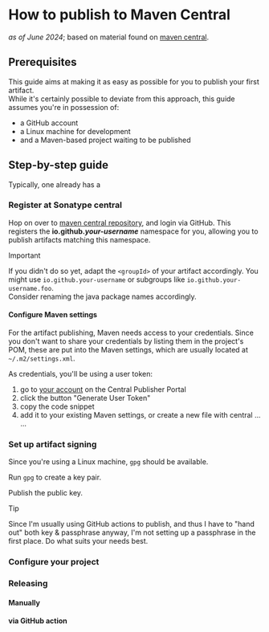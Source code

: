 # How to publish to Maven Central
_as of June 2024_; based on material found on [maven central](https://central.sonatype.org/register/central-portal/).

## Prerequisites
This guide aims at making it as easy as possible for you to publish your first artifact.  
While it's certainly possible to deviate from this approach, this guide assumes you're in possession of: 
* a GitHub account
* a Linux machine for development
* and a Maven-based project waiting to be published

## Step-by-step guide
Typically, one already has a
### Register at Sonatype central
Hop on over to [maven central repository](https://central.sonatype.com/api/auth/login), and login via GitHub.
This registers the **io.github._your-username_** namespace for you,
allowing you to publish artifacts matching this namespace.

> [!IMPORTANT]  
> If you didn't do so yet, adapt the `<groupId>` of your artifact accordingly.
> You might use `io.github.your-username` or subgroups like `io.github.your-username.foo`.  
> Consider renaming the java package names accordingly.

#### Configure Maven settings
For the artifact publishing, Maven needs access to your credentials.
Since you don't want to share your credentials by listing them in the project's POM,
these are put into the Maven settings, which are usually located at `~/.m2/settings.xml`.

As credentials, you'll be using a user token:
1. go to [your account](https://central.sonatype.com/account) on the Central Publisher Portal
2. click the button "Generate User Token"
3. copy the code snippet
4. add it to your existing Maven settings, or create a new file with
    <?xml version="1.0" encoding="UTF-8"?>
    <settings xmlns="http://maven.apache.org/SETTINGS/1.0.0"
              xmlns:xsi="http://www.w3.org/2001/XMLSchema-instance"
              xsi:schemaLocation="http://maven.apache.org/SETTINGS/1.0.0 http://maven.apache.org/xsd/settings-1.0.0.xsd">
      <servers>
        <server>
          <id>central</id>
          <username>...</username>
          <password>...</password>
        </server>
      </servers>
   </settings>

### Set up artifact signing
Since you're using a Linux machine, `gpg` should be available.

Run `gpg` to create a key pair.

Publish the public key.

> [!TIP]
> Since I'm usually using GitHub actions to publish, and thus I have to "hand out" both key & passphrase anyway,
> I'm not setting up a passphrase in the first place. Do what suits your needs best.

### Configure your project
### Releasing
#### Manually
#### via GitHub action

